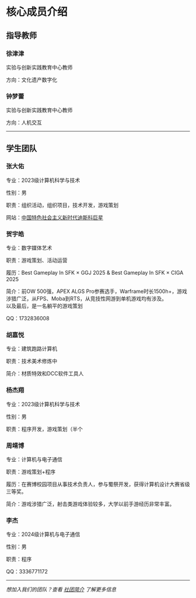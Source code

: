 # 核心成员介绍
## 指导教师
### 徐津津
实验与创新实践教育中心教师

方向：文化遗产数字化
### 钟梦蕾
实验与创新实践教育中心教师

方向：人机交互

---
## 学生团队
### 张大佑
专业：2023级计算机科学与技术

性别：男

职责：组织活动，组织项目，技术开发，游戏策划

网站：[中国特色社会主义新时代迪斯科巨星](http://zhangdau.life/)

### 贺宇皓
 专业：数字媒体艺术

 职责：游戏策划、活动运营

 履历：Best Gameplay In SFK × GGJ 2025 & Best Gameplay In SFK × CIGA 2025

 简介：前OW 500强，APEX ALGS Pro参赛选手，Warframe时长1500h+，游戏涉猎广泛，从FPS、Moba到RTS，从竞技性网游到单机游戏均有涉及。<br>以及最后，是一名躺平的游戏策划

 QQ：1732836008

### 胡嘉悦
专业：建筑跑路计算机

职责：技术美术修炼中

简介：材质特效和DCC软件工具人

### 杨杰翔
专业：2023级计算机科学与技术

性别：男

职责：程序开发，游戏策划（半个

### 周靖博
专业：计算机与电子通信

职责：游戏策划+程序

履历：在赛博校园项目从事技术负责人，参与蜀祭开发，获得计算机设计大赛省级三等奖。

简介：游戏涉猎广泛，射击类游戏体验较多，大学以前手游经历非常丰富。

### 李杰

专业：2024级计算机与电子通信

性别：男

职责：程序

QQ：3336771172

---

*想加入我们的团队？查看 [社团简介](社团介绍.md) 了解更多信息*
